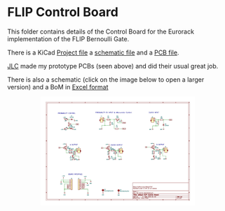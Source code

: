 # FLIP Control Board

This folder contains details of the Control Board for the Eurorack implementation of the FLIP Bernoulli Gate.

There is a KiCad [Project file](https://github.com/m0xpd/FLIP/blob/main/Eurorack/Control%20Board/Files/Flip%20Control%20Board.kicad_pro) a [schematic file](https://github.com/m0xpd/FLIP/blob/main/Eurorack/Control%20Board/Files/Flip%20Control%20Board.kicad_sch) and a [PCB file](https://github.com/m0xpd/FLIP/blob/main/Eurorack/Control%20Board/Files/Flip%20Control%20Board.kicad_pcb). 

[JLC](https://jlcpcb.com/) made my prototype PCBs (seen above) and did their usual great job.

There is also a schematic (click on the image below to open a larger version) and a BoM in [Excel format](https://github.com/m0xpd/FLIP/blob/main/Eurorack/Control%20Board/Files/Flip%20Control%20Board%20BoM.xlsx)

<p align='center'>
<img width=70%, src="https://github.com/m0xpd/FLIP/blob/main/Eurorack/Control%20Board/Files/Flip%20Control%20Board.jpg">
</p>
